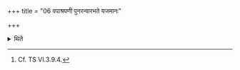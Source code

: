 +++
title = "06 वपाश्रपणी पुनरन्वारभते यजमानः"

+++

<details><summary>थिते</summary>

6. The sacrficer again holds the omentum-roasting-sticks from behind.[^1]  

[^1]: Cf. TS VI.3.9.4.
</details>
